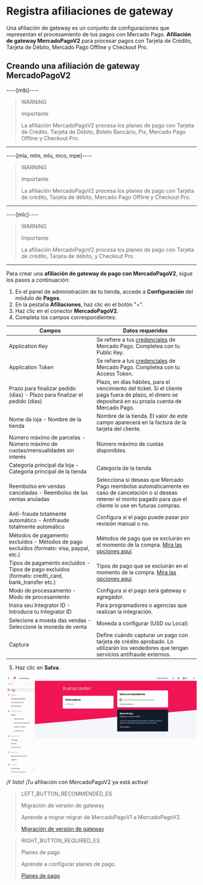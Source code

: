 # Registra afiliaciones de gateway

Una afiliación de gateway es un conjunto de configuraciones que representan el procesamiento de tus pagos con Mercado Pago.
**Afiliación de gateway MercadoPagoV2** para procesar pagos con Tarjeta de Crédito, Tarjeta de Débito, Mercado Pago Offline y Checkout Pro.

## Creando una afiliación de gateway MercadoPagoV2


----[mlb]----

> WARNING
>
> Importante
>
> La afiliación MercadoPagoV2 procesa los planes de pago con Tarjeta de Crédito, Tarjeta de Débito, Boleto Bancário, Pix, Mercado Pago Offline y Checkout Pro.

------------

----[mla, mlm, mlu, mco, mpe]----

> WARNING
>
> Importante
>
> La afiliación MercadoPagoV2 procesa los planes de pago con Tarjeta de crédito, Tarjeta de débito, Mercado Pago Offline y Checkout Pro.

------------

----[mlc]----

> WARNING
>
> Importante
>
> La afiliación MercadoPagoV2 procesa los planes de pago con Tarjeta de crédito, Tarjeta de débito, y Checkout Pro.

------------

Para crear una **afiliación de gateway de pago con MercadoPagoV2**, sigue los pasos a continuación:

1. En el panel de administración de tu tienda, accede a **Configuración** del módulo de **Pagos**.
2. En la pestaña **Afiliaciones**, haz clic en el botón "+".
3. Haz clic en el conector **MercadoPagoV2**.
4. Completa los campos correspondientes: 

|Campos|Datos requeridos|
|---|---|
|Application Key|Se refiere a tus [credenciales](https://www.mercadopago[FAKER][URL][DOMAIN]/developers/es/guides/resources/credentials) de Mercado Pago. Completea con tu Public Key.|
|Application Token|Se refiere a tus [credenciales](https://www.mercadopago[FAKER][URL][DOMAIN]/developers/es/guides/resources/credentials) de Mercado Pago. Completea con tu Access Token.|
|Prazo para finalizar pedido (dias) - Plazo para finalizar el pedido (días)|Plazo, en días hábiles, para el vencimiento del ticket. Si el cliente paga fuera de plazo, el dinero se depositará en su propia cuenta de Mercado Pago.|
|Nome da loja - Nombre de la tienda|Nombre de la tienda. El valor de este campo aparecerá en la factura de la tarjeta del cliente.|
|Número máximo de parcelas - Número máximo de cuotas/mensualidades sin interés|Número máximo de cuotas disponibles.|
|Categoría principal da loja - Categoría principal de la tienda|Categoría de la tienda.|
|Reembolso em vendas canceladas - Reembolso de las ventas anuladas|Selecciona si deseas que Mercado Pago reembolse automáticamente en caso de cancelación o si deseas retener el monto pagado para que el cliente lo use en futuras compras.|
|Anti-fraude totalmente automático - Antifraude totalmente automático|Configura si el pago puede pasar por revisión manual o no.|
|Métodos de pagamento excluídos - Métodos de pago excluidos (formato: visa, paypal, etc.)|Métodos de pago que se excluirán en el momento de la compra. [Mira las opciones aquí](https://www.mercadopago[FAKER][URL][DOMAIN]/developers/es/guides/plugins/unofficial/vtex/payment-methods).|
|Tipos de pagamento excluídos - Tipos de pago excluidos (formato: credti_card, bank_transfer etc.)|Tipos de pago que se excluirán en el momento de la compra. [Mira las opciones aquí](https://www.mercadopago[FAKER][URL][DOMAIN]/developers/es/guides/plugins/unofficial/vtex/payment-methods).|
|Modo de processamento - Modo de procesamiento|Configura si el pago será gateway o agregador.|
|Insira seu Integrator ID - Introduce tu Integrator ID|Para programadores o agencias que realizan la integración.|
|Selecione a moeda das vendas - Seleccione la moneda de venta|Moneda a configurar (USD ou Local)|
|Captura|Define cuándo capturar un pago con tarjeta de crédito aprobado. Lo utilizarán los vendedores que tengan servicios antifraude externos.|

5. Haz clic en **Salva**.

![Creando una afiliación de gateway MercadoPagoV2](/images/vtex/affiliationV2-es.gif)

¡Y listo! ¡Tu afiliación con MercadoPagoV2 ya está activa!

> LEFT_BUTTON_RECOMMENDED_ES
>
> Migración de versión de gateway
>
> Aprende a migrar migrar de MercadoPagoV1 a MercadoPagoV2.
>
> [Migración de versión de gateway](https://www.mercadopago[FAKER][URL][DOMAIN]/developers/es/guides/plugins/unofficial/vtex/mp1-mp2-migration)

> RIGHT_BUTTON_REQUIRED_ES
>
> Planes de pago
>
> Aprende a configurar planes de pago.
>
> [Planes de pago](https://www.mercadopago[FAKER][URL][DOMAIN]/developers/es/guides/plugins/unofficial/vtex/configure-payment-conditions)
